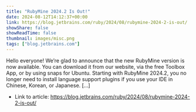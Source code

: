 ```yaml
---
title: "RubyMine 2024.2 Is Out!"
date: 2024-08-12T14:12:37+00:00
link: https://blog.jetbrains.com/ruby/2024/08/rubymine-2024-2-is-out/
showShare: false
showReadTime: false
thumbnail: images/misc.png
tags: ["blog.jetbrains.com"]
---
```

Hello everyone! We’re glad to announce that the new RubyMine version is now available. You can download it from our website, via the free Toolbox App, or by using snaps for Ubuntu. Starting with RubyMine 2024.2, you no longer need to install language support plugins if you use your IDE in Chinese, Korean, or Japanese. […]

- Link to article: https://blog.jetbrains.com/ruby/2024/08/rubymine-2024-2-is-out/